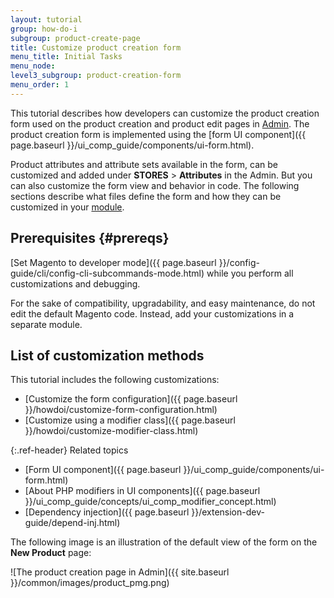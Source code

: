 ```yaml
---
layout: tutorial
group: how-do-i
subgroup: product-create-page
title: Customize product creation form
menu_title: Initial Tasks
menu_node:
level3_subgroup: product-creation-form
menu_order: 1
---
```


This tutorial describes how developers can customize the product creation form used on the product creation and product edit pages in [Admin](https://glossary.magento.com/admin). The product creation form is implemented using the [form UI component]({{ page.baseurl }}/ui_comp_guide/components/ui-form.html).

Product attributes and attribute sets available in the form, can be customized and added under **STORES** > **Attributes** in the Admin. But you can also customize the form view and behavior in code. The following sections describe what files define the form and how they can be customized in your [module](https://glossary.magento.com/module).

## Prerequisites {#prereqs}

[Set Magento to developer mode]({{ page.baseurl }}/config-guide/cli/config-cli-subcommands-mode.html) while you perform all customizations and debugging.

For the sake of compatibility, upgradability, and easy maintenance, do not edit the default Magento code. Instead, add your customizations in a separate module.

## List of customization methods

This tutorial includes the following customizations:

*  [Customize the form configuration]({{ page.baseurl }}/howdoi/customize-form-configuration.html)
*  [Customize using a modifier class]({{ page.baseurl }}/howdoi/customize-modifier-class.html)

{:.ref-header}
Related topics

*  [Form UI component]({{ page.baseurl }}/ui_comp_guide/components/ui-form.html)
*  [About PHP modifiers in UI components]({{ page.baseurl }}/ui_comp_guide/concepts/ui_comp_modifier_concept.html)
*  [Dependency injection]({{ page.baseurl }}/extension-dev-guide/depend-inj.html)

The following image is an illustration of the default view of the form on the **New Product** page:

![The product creation page in Admin]({{ site.baseurl }}/common/images/product_pmg.png)
